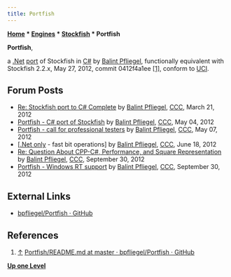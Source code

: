 ```yaml
---
title: Portfish
---
```

**[Home](Home "Home") \* [Engines](Engines "Engines") \* [Stockfish](Stockfish "Stockfish") \* Portfish**


**Portfish**,  

a [.Net](https://en.wikipedia.org/wiki/.NET_Framework) [port](Stockfish#ports "Stockfish") of Stockfish in [C#](C_sharp "C sharp") by [Balint Pfliegel](Balint_Pfliegel "Balint Pfliegel"), 
functionally equivalent with Stockfish 2.2.x, May 27, 2012, commit 0412f4a1ee <a id="cite-note-1" href="#cite-ref-1">[1]</a>, conform to [UCI](UCI "UCI").



## Forum Posts


* [Re: Stockfish port to C# Complete](http://www.talkchess.com/forum/viewtopic.php?t=42894&start=31) by [Balint Pfliegel](Balint_Pfliegel "Balint Pfliegel"), [CCC](CCC "CCC"), March 21, 2012
* [Portfish - C# port of Stockfish](http://www.talkchess.com/forum/viewtopic.php?t=43571) by [Balint Pfliegel](Balint_Pfliegel "Balint Pfliegel"), [CCC](CCC "CCC"), May 04, 2012
* [Portfish - call for professional testers](http://www.talkchess.com/forum/viewtopic.php?t=43602) by [Balint Pfliegel](Balint_Pfliegel "Balint Pfliegel"), [CCC](CCC "CCC"), May 07, 2012
* [[.Net only](http://www.talkchess.com/forum/viewtopic.php?t=44114) - fast bit operations] by [Balint Pfliegel](Balint_Pfliegel "Balint Pfliegel"), [CCC](CCC "CCC"), June 18, 2012
* [Re: Question About CPP-C#, Performance, and Square Representation](http://www.talkchess.com/forum/viewtopic.php?t=45388&start=6) by [Balint Pfliegel](Balint_Pfliegel "Balint Pfliegel"), [CCC](CCC "CCC"), September 30, 2012
* [Portfish - Windows RT support](http://www.talkchess.com/forum/viewtopic.php?t=45395) by [Balint Pfliegel](Balint_Pfliegel "Balint Pfliegel"), [CCC](CCC "CCC"), September 30, 2012


## External Links


* [bpfliegel/Portfish · GitHub](https://github.com/bpfliegel/Portfish)


## References


1. <a id="cite-ref-1" href="#cite-note-1">↑</a> [Portfish/README.md at master · bpfliegel/Portfish · GitHub](https://github.com/bpfliegel/Portfish/blob/master/README.md)

**[Up one Level](Stockfish "Stockfish")**







 
